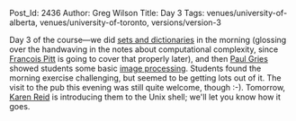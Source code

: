 Post_Id: 2436
Author: Greg Wilson
Title: Day 3
Tags: venues/university-of-alberta, venues/university-of-toronto, versions/version-3

<p>Day 3 of the course&mdash;we did <a href="{{root_path}}/3_0/py04.html">sets and dictionaries</a> in the morning (glossing over the handwaving in the notes about computational complexity, since <a href="http://www.cs.utoronto.ca/~fpitt">Francois Pitt</a> is going to cover that properly later), and then <a href="http://www.cs.utoronto.ca/~pgries">Paul Gries</a> showed students some basic <a href="{{root_path}}/3_0/imgproc.html">image processing</a>. Students found the morning exercise challenging, but seemed to be getting lots out of it. The visit to the pub this evening was still quite welcome, though :-). Tomorrow, <a href="http://www.cs.utoronto.ca/~reid">Karen Reid</a> is introducing them to the Unix shell; we'll let you know how it goes.</p>
